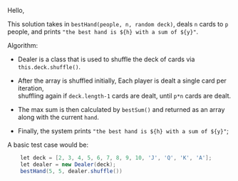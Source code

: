 Hello, 

This solution takes in ```bestHand(people, n, random deck)```, deals `n` cards to `p` people, and 
prints ```"the best hand is ${h} with a sum of ${y}"```.

Algorithm:

- Dealer is a class that is used to shuffle the deck of cards via ```this.deck.shuffle()```.

- After the array is shuffled initially, Each player is dealt a single card per iteration,  
shuffling again if ```deck.length-1``` cards are dealt, until ```p*n``` cards are dealt.

- The max sum is then calculated by ```bestSum()``` and returned as an array along with the current ```hand```.

- Finally, the system prints ```"the best hand is ${h} with a sum of ${y}"```;

A basic test case would be: 
```cs
    let deck = [2, 3, 4, 5, 6, 7, 8, 9, 10, 'J', 'Q', 'K', 'A'];
    let dealer = new Dealer(deck);
    bestHand(5, 5, dealer.shuffle()) 
```